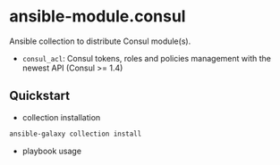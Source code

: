 # ansible-module.consul

Ansible collection to distribute Consul module(s).

- `consul_acl`: Consul tokens, roles and policies management with the newest API (Consul >= 1.4)

## Quickstart

- collection installation

```bash
ansible-galaxy collection install
```

- playbook usage

```yml

```
